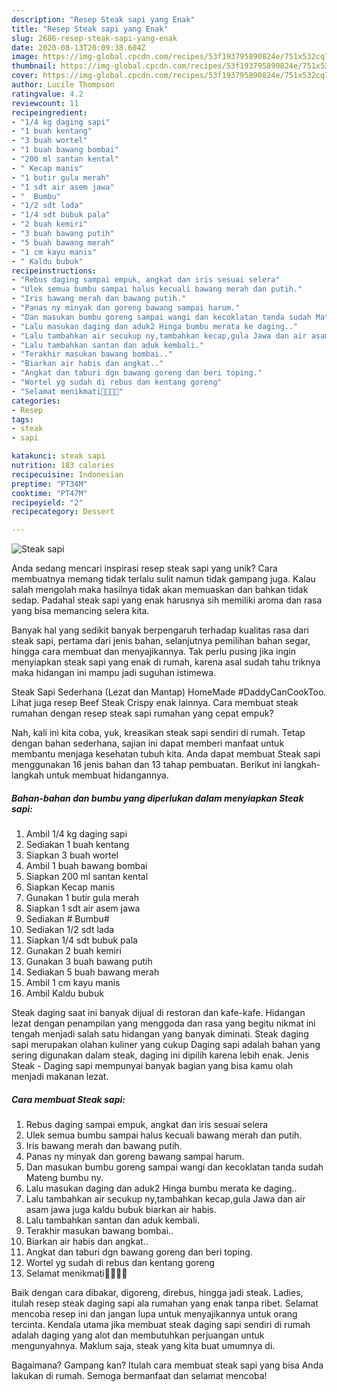 ```yaml
---
description: "Resep Steak sapi yang Enak"
title: "Resep Steak sapi yang Enak"
slug: 2686-resep-steak-sapi-yang-enak
date: 2020-08-13T20:09:38.604Z
image: https://img-global.cpcdn.com/recipes/53f193795890824e/751x532cq70/steak-sapi-foto-resep-utama.jpg
thumbnail: https://img-global.cpcdn.com/recipes/53f193795890824e/751x532cq70/steak-sapi-foto-resep-utama.jpg
cover: https://img-global.cpcdn.com/recipes/53f193795890824e/751x532cq70/steak-sapi-foto-resep-utama.jpg
author: Lucile Thompson
ratingvalue: 4.2
reviewcount: 11
recipeingredient:
- "1/4 kg daging sapi"
- "1 buah kentang"
- "3 buah wortel"
- "1 buah bawang bombai"
- "200 ml santan kental"
- " Kecap manis"
- "1 butir gula merah"
- "1 sdt air asem jawa"
- "  Bumbu"
- "1/2 sdt lada"
- "1/4 sdt bubuk pala"
- "2 buah kemiri"
- "3 buah bawang putih"
- "5 buah bawang merah"
- "1 cm kayu manis"
- " Kaldu bubuk"
recipeinstructions:
- "Rebus daging sampai empuk, angkat dan iris sesuai selera"
- "Ulek semua bumbu sampai halus kecuali bawang merah dan putih."
- "Iris bawang merah dan bawang putih."
- "Panas ny minyak dan goreng bawang sampai harum."
- "Dan masukan bumbu goreng sampai wangi dan kecoklatan tanda sudah Mateng bumbu ny."
- "Lalu masukan daging dan aduk2 Hinga bumbu merata ke daging.."
- "Lalu tambahkan air secukup ny,tambahkan kecap,gula Jawa dan air asam jawa juga kaldu bubuk biarkan air habis."
- "Lalu tambahkan santan dan aduk kembali."
- "Terakhir masukan bawang bombai.."
- "Biarkan air habis dan angkat.."
- "Angkat dan taburi dgn bawang goreng dan beri toping."
- "Wortel yg sudah di rebus dan kentang goreng"
- "Selamat menikmati🤗😋💞💞"
categories:
- Resep
tags:
- steak
- sapi

katakunci: steak sapi 
nutrition: 183 calories
recipecuisine: Indonesian
preptime: "PT34M"
cooktime: "PT47M"
recipeyield: "2"
recipecategory: Dessert

---
```



![Steak sapi](https://img-global.cpcdn.com/recipes/53f193795890824e/751x532cq70/steak-sapi-foto-resep-utama.jpg)

Anda sedang mencari inspirasi resep steak sapi yang unik? Cara membuatnya memang tidak terlalu sulit namun tidak gampang juga. Kalau salah mengolah maka hasilnya tidak akan memuaskan dan bahkan tidak sedap. Padahal steak sapi yang enak harusnya sih memiliki aroma dan rasa yang bisa memancing selera kita.

Banyak hal yang sedikit banyak berpengaruh terhadap kualitas rasa dari steak sapi, pertama dari jenis bahan, selanjutnya pemilihan bahan segar, hingga cara membuat dan menyajikannya. Tak perlu pusing jika ingin menyiapkan steak sapi yang enak di rumah, karena asal sudah tahu triknya maka hidangan ini mampu jadi suguhan istimewa.

Steak Sapi Sederhana (Lezat dan Mantap) HomeMade #DaddyCanCookToo. Lihat juga resep Beef Steak Crispy enak lainnya. Cara membuat steak rumahan dengan resep steak sapi rumahan yang cepat empuk?


Nah, kali ini kita coba, yuk, kreasikan steak sapi sendiri di rumah. Tetap dengan bahan sederhana, sajian ini dapat memberi manfaat untuk membantu menjaga kesehatan tubuh kita. Anda dapat membuat Steak sapi menggunakan 16 jenis bahan dan 13 tahap pembuatan. Berikut ini langkah-langkah untuk membuat hidangannya.

<!--inarticleads1-->

##### Bahan-bahan dan bumbu yang diperlukan dalam menyiapkan Steak sapi:

1. Ambil 1/4 kg daging sapi
1. Sediakan 1 buah kentang
1. Siapkan 3 buah wortel
1. Ambil 1 buah bawang bombai
1. Siapkan 200 ml santan kental
1. Siapkan  Kecap manis
1. Gunakan 1 butir gula merah
1. Siapkan 1 sdt air asem jawa
1. Sediakan  # Bumbu#
1. Sediakan 1/2 sdt lada
1. Siapkan 1/4 sdt bubuk pala
1. Gunakan 2 buah kemiri
1. Gunakan 3 buah bawang putih
1. Sediakan 5 buah bawang merah
1. Ambil 1 cm kayu manis
1. Ambil  Kaldu bubuk


Steak daging saat ini banyak dijual di restoran dan kafe-kafe. Hidangan lezat dengan penampilan yang menggoda dan rasa yang begitu nikmat ini tengah menjadi salah satu hidangan yang banyak diminati. Steak daging sapi merupakan olahan kuliner yang cukup Daging sapi adalah bahan yang sering digunakan dalam steak, daging ini dipilih karena lebih enak. Jenis Steak - Daging sapi mempunyai banyak bagian yang bisa kamu olah menjadi makanan lezat. 

<!--inarticleads2-->

##### Cara membuat Steak sapi:

1. Rebus daging sampai empuk, angkat dan iris sesuai selera
1. Ulek semua bumbu sampai halus kecuali bawang merah dan putih.
1. Iris bawang merah dan bawang putih.
1. Panas ny minyak dan goreng bawang sampai harum.
1. Dan masukan bumbu goreng sampai wangi dan kecoklatan tanda sudah Mateng bumbu ny.
1. Lalu masukan daging dan aduk2 Hinga bumbu merata ke daging..
1. Lalu tambahkan air secukup ny,tambahkan kecap,gula Jawa dan air asam jawa juga kaldu bubuk biarkan air habis.
1. Lalu tambahkan santan dan aduk kembali.
1. Terakhir masukan bawang bombai..
1. Biarkan air habis dan angkat..
1. Angkat dan taburi dgn bawang goreng dan beri toping.
1. Wortel yg sudah di rebus dan kentang goreng
1. Selamat menikmati🤗😋💞💞


Baik dengan cara dibakar, digoreng, direbus, hingga jadi steak. Ladies, itulah resep steak daging sapi ala rumahan yang enak tanpa ribet. Selamat mencoba resep ini dan jangan lupa untuk menyajikannya untuk orang tercinta. Kendala utama jika membuat steak daging sapi sendiri di rumah adalah daging yang alot dan membutuhkan perjuangan untuk mengunyahnya. Maklum saja, steak yang kita buat umumnya di. 

Bagaimana? Gampang kan? Itulah cara membuat steak sapi yang bisa Anda lakukan di rumah. Semoga bermanfaat dan selamat mencoba!
